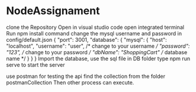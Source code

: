 # NodeAssignament
clone the Repository
Open in visual studio code
open integrated terminal 
Run npm install command
change the mysql username and password in config/default.json 
{
    "port": 3001,
    "database": {
      "mysql": {
        "host": "localhost",
        "username": "user", /* change to your username */
        "password": "123", /* change to your password */
        "dbName": "ShoppingCart" /* database name */
      }
    }
}
Import the database, use the sql file in DB folder
type npm run serve to start the server 

use postman for testing the api find the collection from the folder postmanCollection
Then other process can execute.

